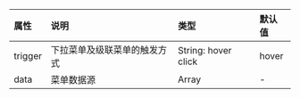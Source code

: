 |  属性   |                                 说明                                 |        类型         |       默认值        |
|:------- |:-------------------------------------------------------------------- |:------------------- |:------------------- |
| trigger | 下拉菜单及级联菜单的触发方式                                         | String: hover click | hover               |
| data    | 菜单数据源                                                           | Array               | -                    |

